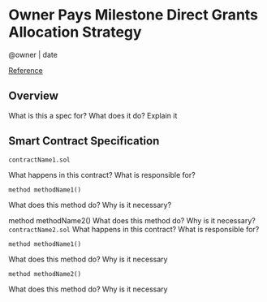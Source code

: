 # Owner Pays Milestone Direct Grants Allocation Strategy


@owner | date

[Reference]()

## Overview
What is this a spec for? What does it do? Explain it

## Smart Contract Specification
`contractName1.sol`

What happens in this contract? What is responsible for?

```solidity
method methodName1()
```
What does this method do? Why is it necessary?

method methodName2()
What does this method do? Why is it necessary?
`contractName2.sol`
What happens in this contract? What is responsible for?


```solidity
method methodName1()
```
What does this method do? Why is it necessary


```solidity
method methodName2()
```
What does this method do? Why is it necessary


